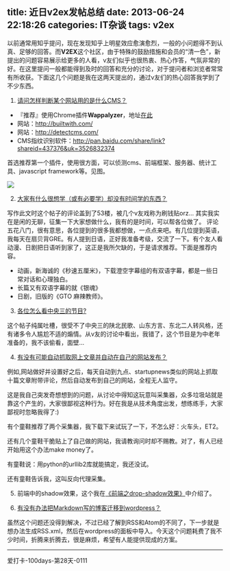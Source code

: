 title: 近日v2ex发帖总结
date: 2013-06-24 22:18:26
categories: IT杂谈
tags: v2ex
---

以前通常用知乎提问，现在发现知乎上明星效应愈演愈烈，一般的小问题得不到认真、足够的回答。而**V2EX**这个社区，由于特殊的鼓励措施和会员的“清一色”，新提出的问题容易展示给更多的人看，v友们似乎也很热衷、热心作答，气氛非常的好。在这里提问一般都能得到及时的回答和充分的讨论，对于提问者和浏览者常常有所收获。下面这几个问题是我在这两天提出的，通过v友们的热心回答我学到了不少东西。

1. [请问怎样判断某个网站用的是什么CMS？](http://www.v2ex.com/t/73035#reply12)
 
 * 『推荐』使用Chrome插件**Wappalyzer**，地址[在此](https://chrome.google.com/webstore/detail/wappalyzer/gppongmhjkpfnbhagpmjfkannfbllamg?utm_source=chrome-ntp-icon)
 * 网站：http://builtwith.com/
 * 网站：http://detectcms.com/
 * CMS指纹识别软件：http://pan.baidu.com/share/link?shareid=437376&uk=3526832374
 
 首选推荐第一个插件，使用很方面，可以侦测cms、前端框架、服务器、统计工具、javascript framework等。见图。
 
 ![](/img/6241.png)
 
 <!--more-->
 
2. [大家有什么很想学（或有必要学）却没有时间学的东西？](http://www.v2ex.com/t/73115#reply53)
 
 写作此文时这个帖子的评论盖到了53楼，被几个v友戏称为刷钱贴orz... 其实我实在是闲的无聊，征集一下大家想做什么，我有的是时间，可以帮各位做了。
 评论五花八门，很有意思，各位提到的很多我都想做，一点点来吧。有几位提到英语，我每天在扇贝背GRE。有人提到日语，正好我准备考级，交流了一下。有个友人看动漫、日剧把日语听到家了，这正是我所欠缺的，于是请求推荐。下面是推荐内容。
 
 * 动画，新海诚的《秒速五厘米》，下载澄空字幕组的有双语字幕，都是一些日常对话和心理独白。
 * 长篇又有双语字幕的就《银魂》
 * 日剧，旧版的《GTO 麻辣教师》。
 
3. [各位怎么看中央三的节目?](http://www.v2ex.com/t/73263#reply25)
 
 这个帖子纯属吐槽，很受不了中央三的陕北民歌、山东方言、东北二人转风格，还有诸多令人尴尬不适的煽情。从v友的讨论中看出，我错了，这个节目是为中老年准备的，我不该偷看，面壁...
 
4. [有没有可能自动抓取网上文章并自动在自己的网站发布？](http://www.v2ex.com/t/73299#reply42)
 
 例如,网站做好并设置好之后，每天自动到九点、startupnews类似的网站上抓取十篇文章附带评论，然后自动发布到自己的网站，全程无人监守。
 
 这是我自己突发奇想想到的问题，从讨论中得知这玩意叫采集器，众多垃圾站就是靠这个产生的，大家很鄙视这种行为。好在我是从技术角度出发，想练练手，大家鄙视时忽略我得了:)
 
 有个童鞋推荐了两个采集器，我下载下来试玩了一下，不怎么好：火车头，ET2。
 
 还有几个童鞋干脆贴上了自己做的网站，我请教询问时却不赐教。对了，有人已经开始用这个办法make money了。
 
 有童鞋说：用python的urllib2库就能搞定，我还没试。
 
 还有童鞋告诉我，这叫反向代理采集。
 
5. 前端中的shadow效果，这个我在[《前端之drop-shadow效果》](http://zipperary.com/2013/06/23/box-and-shadow-effect/)中介绍了。

6. [有没有办法把Markdown写的博客迁移到wordpress？](http://www.v2ex.com/t/73385#reply17)
 
 虽然这个问题还没得到解决，不过已经了解到RSS和Atom的不同了，下一步就是想办法生成RSS.xml，然后在wordpress的面板中导入。今天这个问题耗费了我不少时间，折腾来折腾去，很是麻烦，希望有人能提供现成的方案。
 
 
---
爱打卡-100days-第28天-0111
